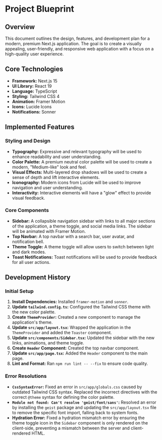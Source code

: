 # Project Blueprint

## Overview

This document outlines the design, features, and development plan for a modern, premium Next.js application. The goal is to create a visually appealing, user-friendly, and responsive web application with a focus on a high-quality user experience.

## Core Technologies

*   **Framework:** Next.js 15
*   **UI Library:** React 19
*   **Language:** TypeScript
*   **Styling:** Tailwind CSS 4
*   **Animation:** Framer Motion
*   **Icons:** Lucide Icons
*   **Notifications:** Sonner

## Implemented Features

### Styling and Design

*   **Typography:** Expressive and relevant typography will be used to enhance readability and user understanding.
*   **Color Palette:** A premium neutral color palette will be used to create a modern, "Medium-like" look and feel.
*   **Visual Effects:** Multi-layered drop shadows will be used to create a sense of depth and lift interactive elements.
*   **Iconography:** Modern icons from Lucide will be used to improve navigation and user understanding.
*   **Interactivity:** Interactive elements will have a "glow" effect to provide visual feedback.

### Core Components

*   **Sidebar:** A collapsible navigation sidebar with links to all major sections of the application, a theme toggle, and social media links. The sidebar will be animated with Framer Motion.
*   **Top Navbar:** A top navbar with a search bar, user avatar, and notification bell.
*   **Theme Toggle:** A theme toggle will allow users to switch between light and dark modes.
*   **Toast Notifications:** Toast notifications will be used to provide feedback for all user actions.

## Development History

### Initial Setup

1.  **Install Dependencies:** Installed `framer-motion` and `sonner`.
2.  **Update `tailwind.config.ts`:** Configured the Tailwind CSS theme with the new color palette.
3.  **Create `ThemeProvider`:** Created a new component to manage the application's theme.
4.  **Update `src/app/layout.tsx`:** Wrapped the application in the `ThemeProvider` and added the `Toaster` component.
5.  **Update `src/components/Sidebar.tsx`:** Updated the sidebar with the new links, animations, and theme toggle.
6.  **Create `Header` Component:** Created the top navbar component.
7.  **Update `src/app/page.tsx`:** Added the `Header` component to the main page.
8.  **Lint and Format:** Ran `npm run lint -- --fix` to ensure code quality.

### Error Resolutions

*   **`CssSyntaxError`:** Fixed an error in `src/app/globals.css` caused by outdated Tailwind CSS syntax. Replaced the incorrect directives with the correct `@theme` syntax for defining the color palette.
*   **`Module not found: Can't resolve 'geist/font/sans'`:** Resolved an error by installing the `geist` package and updating the `src/app/layout.tsx` file to remove the specific font import, falling back to system fonts.
*   **Hydration Error:** Fixed a hydration mismatch error by ensuring the theme toggle icon in the `Sidebar` component is only rendered on the client-side, preventing a mismatch between the server and client-rendered HTML.

